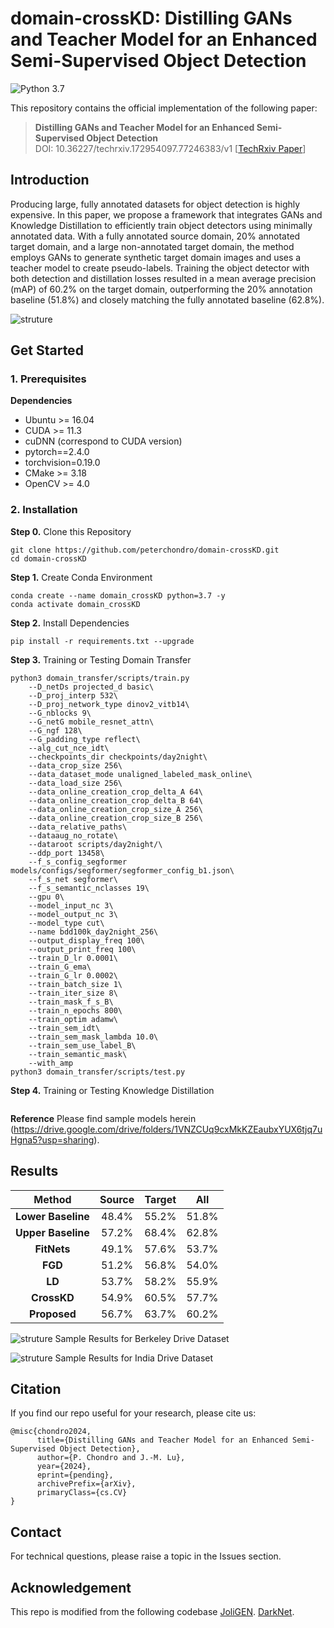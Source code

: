 # domain-crossKD: Distilling GANs and Teacher Model for an Enhanced Semi-Supervised Object Detection

![Python 3.7](https://img.shields.io/badge/python-3.7-g)

This repository contains the official implementation of the following paper:
> **Distilling GANs and Teacher Model for an Enhanced Semi-Supervised Object Detection**<br>
> DOI: 10.36227/techrxiv.172954097.77246383/v1
[[TechRxiv Paper](https://doi.org/10.36227/techrxiv.172954097.77246383/v1)]

## Introduction

Producing large, fully annotated datasets for object detection is highly expensive. In this paper, we propose a framework that integrates GANs and Knowledge Distillation to efficiently train object detectors using minimally annotated data. With a fully annotated source domain, 20% annotated target domain, and a large non-annotated target domain, the method employs GANs to generate synthetic target domain images and uses a teacher model to create pseudo-labels. Training the object detector with both detection and distillation losses resulted in a mean average precision (mAP) of 60.2% on the target domain, outperforming the 20% annotation baseline (51.8%) and closely matching the fully annotated baseline (62.8%).

![struture](assets/flow_diagram.png)

## Get Started

### 1. Prerequisites

**Dependencies**

- Ubuntu >= 16.04
- CUDA >= 11.3
- cuDNN (correspond to CUDA version)
- pytorch==2.4.0
- torchvision=0.19.0
- CMake >= 3.18
- OpenCV >= 4.0

### 2. Installation
**Step 0.** Clone this Repository
```shell
git clone https://github.com/peterchondro/domain-crossKD.git
cd domain-crossKD
```
**Step 1.** Create Conda Environment
```shell
conda create --name domain_crossKD python=3.7 -y
conda activate domain_crossKD
```
**Step 2.** Install Dependencies 
```shell
pip install -r requirements.txt --upgrade
```
**Step 3.** Training or Testing Domain Transfer
```shell
python3 domain_transfer/scripts/train.py
    --D_netDs projected_d basic\
    --D_proj_interp 532\
    --D_proj_network_type dinov2_vitb14\
    --G_nblocks 9\
    --G_netG mobile_resnet_attn\
    --G_ngf 128\
    --G_padding_type reflect\
    --alg_cut_nce_idt\
    --checkpoints_dir checkpoints/day2night\
    --data_crop_size 256\
    --data_dataset_mode unaligned_labeled_mask_online\
    --data_load_size 256\
    --data_online_creation_crop_delta_A 64\
    --data_online_creation_crop_delta_B 64\
    --data_online_creation_crop_size_A 256\
    --data_online_creation_crop_size_B 256\
    --data_relative_paths\
    --dataaug_no_rotate\
    --dataroot scripts/day2night/\
    --ddp_port 13458\
    --f_s_config_segformer models/configs/segformer/segformer_config_b1.json\
    --f_s_net segformer\
    --f_s_semantic_nclasses 19\
    --gpu 0\
    --model_input_nc 3\
    --model_output_nc 3\
    --model_type cut\
    --name bdd100k_day2night_256\
    --output_display_freq 100\
    --output_print_freq 100\
    --train_D_lr 0.0001\
    --train_G_ema\
    --train_G_lr 0.0002\
    --train_batch_size 1\
    --train_iter_size 8\
    --train_mask_f_s_B\
    --train_n_epochs 800\
    --train_optim adamw\
    --train_sem_idt\
    --train_sem_mask_lambda 10.0\
    --train_sem_use_label_B\
    --train_semantic_mask\
    --with_amp
python3 domain_transfer/scripts/test.py
```
**Step 4.** Training or Testing Knowledge Distillation
```shell
```

**Reference**
Please find sample models herein (https://drive.google.com/drive/folders/1VNZCUq9cxMkKZEaubxYUX6tjq7uHgna5?usp=sharing).

## Results
| **Method**         | Source   | Target   | All      |
|:------------------:|:--------:|:--------:|:--------:|
| **Lower Baseline** | 48.4%    | 55.2%    | 51.8%    |
| **Upper Baseline** | 57.2%    | 68.4%    | 62.8%    |
| **FitNets**        | 49.1%    | 57.6%    | 53.7%    |
| **FGD**            | 51.2%    | 56.8%    | 54.0%    |
| **LD**             | 53.7%    | 58.2%    | 55.9%    |
| **CrossKD**        | 54.9%    | 60.5%    | 57.7%    |
| **Proposed**       | 56.7%    | 63.7%    | 60.2%    |

![struture](assets/demo_bdd.png)
Sample Results for Berkeley Drive Dataset

![struture](assets/demo_idd.png)
Sample Results for India Drive Dataset

## Citation

If you find our repo useful for your research, please cite us:

```
@misc{chondro2024,
      title={Distilling GANs and Teacher Model for an Enhanced Semi-Supervised Object Detection}, 
      author={P. Chondro and J.-M. Lu},
      year={2024},
      eprint={pending},
      archivePrefix={arXiv},
      primaryClass={cs.CV}
}
```

## Contact

For technical questions, please raise a topic in the Issues section.

## Acknowledgement

This repo is modified from the following codebase 
[JoliGEN](https://github.com/jolibrain/joliGEN).
[DarkNet](https://github.com/AlexeyAB/darknet).
